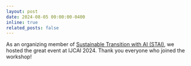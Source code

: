 ```yaml
---
layout: post
date: 2024-08-05 00:00:00-0400
inline: true
related_posts: false
---
```


As an organizing member of [Sustainable Transition with AI (STAI)](https://stai.jeju.ai/), we hosted the great event at IJCAI 2024. Thank you everyone who joined the workshop!
